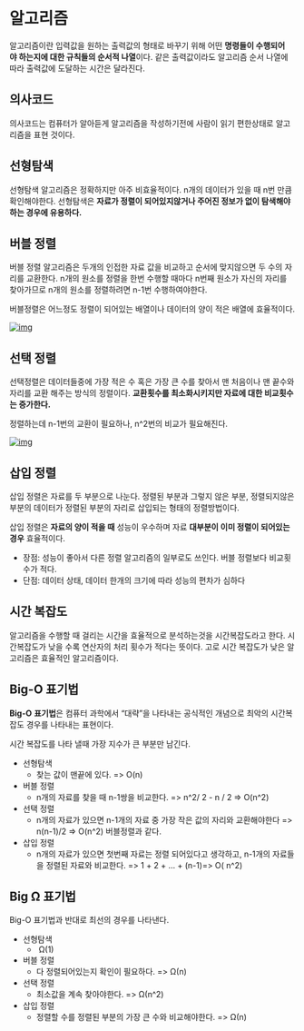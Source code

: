 # 알고리즘

알고리즘이란 입력값을 원하는 출력값의 형태로 바꾸기 위해 어떤 **명령들이 수행되어야 하는지에 대한 규칙들의 순서적 나열**이다. 같은 출력값이라도 알고리즘 순서 나열에 따라 출력값에 도달하는 시간은 달라진다.



## 의사코드

의사코드는 컴퓨터가 알아듣게 알고리즘을 작성하기전에 사람이 읽기 편한상태로 알고리즘을 표현 것이다.



## 선형탐색

선형탐색 알고리즘은 정확하지만 아주 비효율적이다. n개의 데이터가 있을 때 n번 만큼 확인해야한다. 선형탐색은 **자료가 정렬이 되어있지않거나 주어진 정보가 없이 탐색해야하는 경우에 유용하다.**



## 버블 정렬

버블 정렬 알고리즘은 두개의 인접한 자료 값을 비교하고 순서에 맞지않으면 두 수의 자리를 교환한다. n개의 원소를 정렬을 한번 수행할 때마다 n번째 원소가 자신의 자리를 찾아가므로 n개의 원소를 정렬하려면 n-1번 수행하여야한다.

버블정렬은 어느정도 정렬이 되어있는 배열이나 데이터의 양이 적은 배열에 효율적이다.

[![img](http://mooc.phinf.nhnnext.org/20170731_193/1501468592248aN1eU_PNG/4.2_-01.png?type=w760)](http://www.edwith.org/cs50/lecture/22857/#)  



## 선택 정렬

선택정렬은 데이터들중에 가장 적은 수 혹은 가장 큰 수를 찾아서 맨 처음이나 맨 끝수와 자리를 교환 해주는 방식의 정렬이다. **교환횟수를 최소화시키지만 자료에 대한 비교횟수는 증가한다.**

정렬하는데 n-1번의 교환이 필요하나, n^2번의 비교가 필요해진다.

[![img](http://mooc.phinf.nhnnext.org/20170731_196/1501469637779l1AIx_PNG/4.3_-01.png?type=w760)](http://www.edwith.org/cs50/lecture/22859/#)  



## 삽입 정렬

삽입 정렬은 자료를 두 부분으로 나눈다. 정렬된 부분과 그렇지 않은 부분, 정렬되지않은 부분의 데이터가 정렬된 부분의 자리로 삽입되는 형태의 정렬방법이다.

삽입 정렬은 **자료의 양이 적을 때** 성능이 우수하며 자료 **대부분이 이미 정렬이 되어있는 경우** 효율적이다.

- 장점: 성능이 좋아서 다른 정렬 알고리즘의 일부로도 쓰인다. 버블 정렬보다 비교횟수가 적다.
- 단점: 데이터 상태, 데이터 한개의 크기에 따라 성능의 편차가 심하다



## 시간 복잡도

알고리즘을 수행할 때 걸리는 시간을 효율적으로 분석하는것을 시간복잡도라고 한다. 시간복잡도가 낮을 수록 연산자의 처리 횟수가 적다는 뜻이다. 고로 시간 복잡도가 낮은 알고리즘은 효율적인 알고리즘이다.



## Big-O 표기법

**Big-O** **표기법**은 컴퓨터 과학에서 “대략”을 나타내는 공식적인 개념으로 최악의 시간복잡도 경우를 나타내는 표현이다.

시간 복잡도를 나타 낼때 가장 지수가 큰 부분만 남긴다.



- 선형탐색
  - 찾는 값이 맨끝에 있다. => O(n)
- 버블 정렬
  - n개의 자료를 찾을 때 n-1쌍을 비교한다. => n^2/ 2 - n / 2 => O(n^2)
- 선택 정렬
  - n개의 자료가 있으면 n-1개의 자료 중 가장 작은 값의 자리와 교환해야한다 => n(n-1)/2 => O(n^2) 버블정렬과 같다.
- 삽입 정렬
  - n개의 자료가 있으면 첫번째 자료는 정렬 되어있다고 생각하고, n-1개의 자료들을 정렬된 자료와 비교한다. => 1 + 2 + … + (n-1)=> O( n^2)

## **Big Ω 표기법** 

Big-O 표기법과 반대로 최선의 경우를 나타낸다.

- 선형탐색
  -  Ω(1)
- 버블 정렬
  - 다 정렬되어있는지 확인이 필요하다. => Ω(n)
- 선택 정렬
  - 최소값을 계속 찾아야한다. => Ω(n^2)
- 삽입 정렬
  - 정렬할 수를 정렬된 부분의 가장 큰 수와 비교해야한다. =>  Ω(n)
